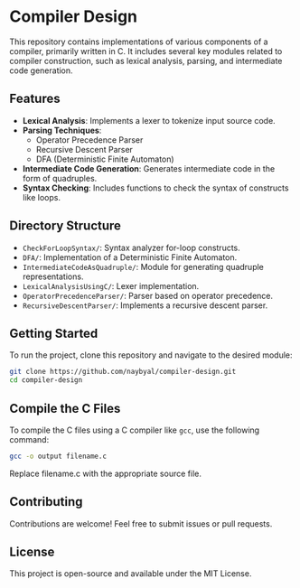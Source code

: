 # Compiler Design

This repository contains implementations of various components of a compiler, primarily written in C. It includes several key modules related to compiler construction, such as lexical analysis, parsing, and intermediate code generation.

## Features

- **Lexical Analysis**: Implements a lexer to tokenize input source code.
- **Parsing Techniques**:
  - Operator Precedence Parser
  - Recursive Descent Parser
  - DFA (Deterministic Finite Automaton)
- **Intermediate Code Generation**: Generates intermediate code in the form of quadruples.
- **Syntax Checking**: Includes functions to check the syntax of constructs like loops.

## Directory Structure

- `CheckForLoopSyntax/`: Syntax analyzer for-loop constructs.
- `DFA/`: Implementation of a Deterministic Finite Automaton.
- `IntermediateCodeAsQuadruple/`: Module for generating quadruple representations.
- `LexicalAnalysisUsingC/`: Lexer implementation.
- `OperatorPrecedenceParser/`: Parser based on operator precedence.
- `RecursiveDescentParser/`: Implements a recursive descent parser.

## Getting Started

To run the project, clone this repository and navigate to the desired module:

```bash
git clone https://github.com/naybyal/compiler-design.git
cd compiler-design
```
## Compile the C Files

To compile the C files using a C compiler like `gcc`, use the following command:

```bash
gcc -o output filename.c
```
Replace filename.c with the appropriate source file.

## Contributing

Contributions are welcome! Feel free to submit issues or pull requests.

## License

This project is open-source and available under the MIT License.
